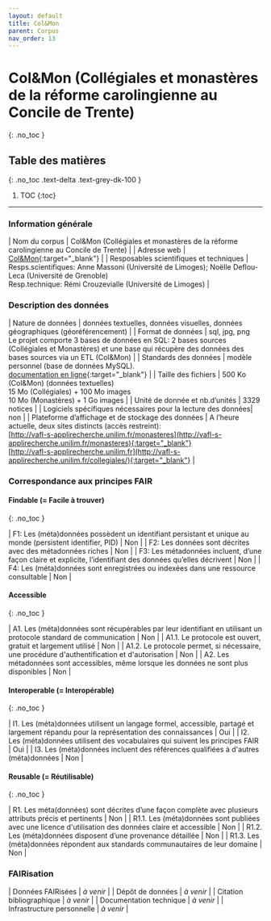 ```yaml
---
layout: default
title: Col&Mon
parent: Corpus
nav_order: 13
---
```


# Col&Mon (Collégiales et monastères de la réforme carolingienne au Concile de Trente)
{: .no_toc }

## Table des matières
{: .no_toc .text-delta .text-grey-dk-100 }

1. TOC
{:toc}

---

### Information générale

| <span class="corpus-table-header-left">Nom du corpus</span>                           | Col&Mon (Collégiales et monastères de la réforme carolingienne au Concile de Trente) |
| <span class="corpus-table-header-left">Adresse web</span>                             | [Col&Mon](https://colemon.huma-num.fr){:target="_blank"} |
| <span class="corpus-table-header-left">Resposables scientifiques et techniques</span> | Resps.scientifiques: Anne Massoni (Université de Limoges); Noëlle Deflou-Leca (Université  de Grenoble) <br/> Resp.technique: Rémi Crouzevialle (Université de Limoges) |

### Description des données

| <span class="corpus-table-header-left">Nature de données</span>                                            | données textuelles, données visuelles, données géographiques (géoréférencement) |
| <span class="corpus-table-header-left">Format de données</span>                                            | sql, jpg, png <br/> Le projet comporte 3 bases de données en SQL: 2 bases sources (Collégiales et Monastères) et une base qui récupère des données des bases sources via un ETL (Col&Mon) |
| <span class="corpus-table-header-left">Standards des données</span>                                        | modèle personnel (base de données MySQL). <br/> [documentation en ligne](https://cercorapps.univ-st-etienne.fr/colemon/metadonnees/){:target="_blank"} |
| <span class="corpus-table-header-left">Taille des fichiers</span>                                          | 500 Ko (Col&Mon) (données textuelles) <br/> 15 Mo (Collégiales) + 100 Mo images <br/> 10 Mo (Monastères) + 1 Go images |
| <span class="corpus-table-header-left">Unité de donnée et nb.d’unités</span>                               | 3329 notices |
| <span class="corpus-table-header-left">Logiciels spécifiques nécessaires pour la lecture des données</span>| non |
| <span class="corpus-table-header-left">Plateforme d’affichage et de stockage des données</span>            | A l’heure actuelle, deux sites distincts (accès restreint): <br/> [http://vafl-s-applirecherche.unilim.fr/monasteres](http://vafl-s-applirecherche.unilim.fr/monasteres){:target="_blank"} <br/> [http://vafl-s-applirecherche.unilim.fr](http://vafl-s-applirecherche.unilim.fr/collegiales/){:target="_blank"} |

### Correspondance aux principes FAIR

#### Findable (= Facile à trouver)
{: .no_toc }

| F1: Les (méta)données possèdent un identifiant persistant et unique au monde (persistent identifier, PID)	  | <span class="overview-table-no">Non</span> |
| F2: Les données sont décrites avec des métadonnées riches													  | <span class="overview-table-no">Non</span> |
| F3: Les métadonnées incluent, d’une façon claire et explicite, l’identifiant des données qu’elles décrivent | <span class="overview-table-no">Non</span> |
| F4: Les (méta)données sont enregistrées ou indexées dans une ressource consultable						  | <span class="overview-table-no">Non</span> |

#### Accessible
{: .no_toc }

| A1. Les (méta)données sont récupérables par leur identifiant en utilisant un protocole standard de communication | <span class="overview-table-no">Non</span> |
| A1.1. Le protocole est ouvert, gratuit et largement utilisé													   | <span class="overview-table-no">Non</span> |
| A1.2. Le protocole permet, si nécessaire, une procédure d'authentification et d'autorisation					   | <span class="overview-table-no">Non</span> |
| A2. Les métadonnées sont accessibles, même lorsque les données ne sont plus disponibles						   | <span class="overview-table-no">Non</span> |

#### Interoperable (= Interopérable)
{: .no_toc }

| I1. Les (méta)données utilisent un langage formel, accessible, partagé et largement répandu pour la représentation des connaissances | <span class="overview-table-yes">Oui</span> |
| I2. Les (méta)données utilisent des vocabulaires qui suivent les principes FAIR 													   | <span class="overview-table-yes">Oui</span> |
| I3. Les (méta)données incluent des références qualifiées à d'autres (méta)données 												   | <span class="overview-table-no">Non</span> |

#### Reusable (= Réutilisable)
{: .no_toc }

| R1. Les méta(données) sont décrites d’une façon complète avec plusieurs attributs précis et pertinents	| <span class="overview-table-no">Non</span> |
| R1.1. Les (méta)données sont publiées avec une licence d'utilisation des données claire et accessible 	| <span class="overview-table-no">Non</span> |
| R1.2. Les (méta)données disposent d’une provenance détaillée												| <span class="overview-table-no">Non</span> |
| R1.3. Les (méta)données répondent aux standards communautaires de leur domaine							| <span class="overview-table-no">Non</span> |

### FAIRisation

| <span class="corpus-table-header-left">Données FAIRisées</span>         	 | _à venir_ |
| <span class="corpus-table-header-left">Dépôt de données</span>          	 | _à venir_ |
| <span class="corpus-table-header-left">Citation bibliographique</span>  	 | _à venir_ |
| <span class="corpus-table-header-left">Documentation technique</span>   	 | _à venir_ |
| <span class="corpus-table-header-left">Infrastructure personnelle</span>   | _à venir_ |
